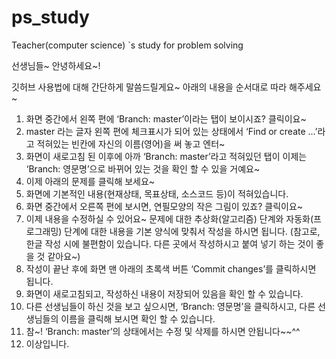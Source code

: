# ps_study
Teacher(computer science) `s study for problem solving

선생님들~ 안녕하세요~!

깃허브 사용법에 대해 간단하게 말씀드릴게요~
아래의 내용을 순서대로 따라 해주세요~

1. 화면 중간에서 왼쪽 편에 ‘Branch: master’이라는 탭이 보이시죠? 클릭이요~
2. master 라는 글자 왼쪽 편에 체크표시가 되어 있는 상태에서 ‘Find or create ...’라고 적혀있는 빈칸에 자신의 이름(영어)을 써 놓고 엔터~
3. 화면이 새로고침 된 이후에 아까 ‘Branch: master’라고 적혀있던 탭이 이제는 ‘Branch: 영문명’으로 바뀌어 있는 것을 확인 할 수 있을 거예요~
4. 이제 아래의 문제를 클릭해 보세요~
5. 화면에 기본적인 내용(현재상태, 목표상태, 소스코드 등)이 적혀있습니다. 
6. 화면 중간에서 오른쪽 편에 보시면, 연필모양의 작은 그림이 있죠? 클릭이요~
7. 이제 내용을 수정하실 수 있어요~ 문제에 대한 추상화(알고리즘) 단계와 자동화(프로그래밍) 단계에 대한 내용을 기본 양식에 맞춰서 작성을 하시면 됩니다.
   (참고로, 한글 작성 시에 불편함이 있습니다. 다른 곳에서 작성하시고 붙여 넣기 하는 것이 좋을 것 같아요~)
8. 작성이 끝난 후에 화면 맨 아래의 초록색 버튼 ‘Commit changes’를 클릭하시면 됩니다.
9. 화면이 새로고침되고, 작성하신 내용이 저장되어 있음을 확인 할 수 있습니다.
10. 다른 선생님들이 하신 것을 보고 싶으시면, ‘Branch: 영문명’을 클릭하시고, 다른 선생님들의 이름을 클릭해 보시면 확인 할 수 있습니다.
11. 참~! ‘Branch: master’의 상태에서는 수정 및 삭제를 하시면 안됩니다~~^^
12. 이상입니다.
